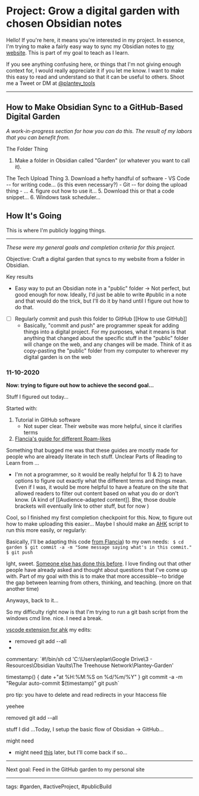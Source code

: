 # Project: Grow a digital garden with chosen Obsidian notes
Hello! If you're here, it means you're interested in my project. In essence, I'm trying to make a fairly easy way to sync my Obsidian notes to [my website](ethanplante.org). This is part of my goal to teach as I learn.

If you see anything confusing here, or things that I'm not giving enough context for, I would really appreciate it if you let me know. I want to make this easy to read and understand so that it can be useful to others. Shoot me a Tweet or DM at [@plantey_tools](https://twitter.com/plantey_tools)

---
## How to Make Obsidian Sync to a GitHub-Based Digital Garden
*A work-in-progress section for how you can do this. The result of my labors that you can benefit from.*

The Folder Thing
1. Make a folder in Obsidian called "Garden" (or whatever you want to call it).

The Tech Upload Thing
3. Download a hefty handful of software
	- VS Code -- for writing code... (is this even necessary?)
	- Git -- for doing the upload thing
	- ...
4. figure out how to use it...
5. Download this or that a code snippet...
6. Windows task scheduler...




## How It's Going
This is where I'm publicly logging things.

---
*These were my general goals and completion criteria for this project.*

Objective: Craft a digital garden that syncs to my website from a folder in Obsidian.

Key results
- Easy way to put an Obsidian note in a "public" folder
	-> Not perfect, but good enough for now. Ideally, I'd just be able to write #public in a note and that would do the trick, but I'll do it by hand until I figure out how to do that.
- [ ] Regularly commit and push this folder to GitHub [[How to use GitHub]]
	- Basically, "commit and push" are programmer speak for adding things into a digital project. For my purposes, what it means is that anything that changed about the specific stuff in the "public" folder will change on the web, and any changes will be made. Think of it as copy-pasting the "public" folder from my computer to wherever my digital garden is on the web

### 11-10-2020

**Now: trying to figure out how to achieve the second goal...**

Stuff I figured out today...

Started with:
1. Tutorial in GitHub software
	- Not super clear. Their website was more helpful, since it clarifies terms
2. [Flancia's guide for different Roam-likes](https://flancia.org/mine/roam-likes/)

Something that bugged me was that these guides are mostly made for people who are already literate in tech stuff. Unclear Parts of Reading to Learn from ...
- I'm not a programmer, so it would be really helpful for 1) & 2) to have options to figure out exactly what the different terms and things mean. Even if I was, it would be more helpful to have a feature on the site that allowed readers to filter out content based on what you do or don't know. (A kind of [[Audience-adapted content]]. Btw, those double brackets will eventually link to other stuff, but for now )


Cool, so I finished my first completion checkpoint for this. Now, to figure out how to make uploading this easier...
Maybe I should make an [AHK](https://www.autohotkey.com/) script to run this more easily, or  regularly: 


Basically, I'll be adapting this code [from Flancia](https://flancia.org/mine/roam-likes/)) to my own needs:
` 
	$ cd garden
	$ git commit -a -m "Some message saying what's in this commit."
	$ git push
	`

Ight, sweet. [Someone else has done this before](https://medium.com/@psicliffs/how-to-automate-your-git-workflow-97cbaae596a8). I love finding out that other people have already asked and thought about questions that I've come up with. Part of my goal with this is to make that more accessible--to bridge the gap between learning from others, thinking, and teaching. (more on that another time)


Anyways, back to it...

So my difficulty right now is that I'm trying to run a git bash script from the windows cmd line. nice. I need a break.

[vscode extension for ahk](https://marketplace.visualstudio.com/items?itemName=cweijan.vscode-autohotkey-plus)
my edits:
- removed git add --all
-

commentary:
`#!/bin/sh
cd 'C:\Users\eplan\Google Drive\3 - Resources\Obsidian Vaults\The Treehouse Network\Plantey-Garden'

timestamp() {
  date +"at %H:%M:%S on %d/%m/%Y"
}
git commit -a -m "Regular auto-commit $(timestamp)"
git push`

pro tip: you have to delete and read redirects in your htaccess file

yeehee

removed git add --all


stuff I did
...Today, I setup the basic flow of Obsidian -> GitHub...



might need
- might need [this](https://gist.github.com/damc-dev/eb5e1aef001eef78c0f4#file-runbashscript-bat) later, but I'll come back if so...



---
Next goal: Feed in the GitHub garden to my personal site

---
tags: #garden, #activeProject, #publicBuild

